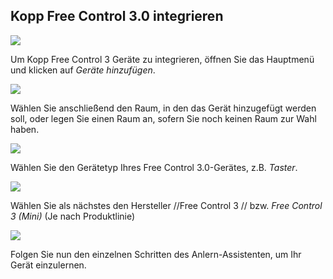 ## Kopp Free Control 3.0 integrieren

![](/de/iqontrol_neo/kopp1.png)

Um Kopp Free Control 3 Geräte zu integrieren, öffnen Sie das Hauptmenü
und klicken auf *Geräte hinzufügen*.  
  
![](/de/iqontrol_neo/kopp2.png)

Wählen Sie anschließend den Raum, in den das Gerät hinzugefügt werden
soll, oder legen Sie einen Raum an, sofern Sie noch keinen Raum zur Wahl
haben.

  
  
![](/de/iqontrol_neo/kopp3.png)

Wählen Sie den Gerätetyp Ihres Free Control 3.0-Gerätes, z.B. *Taster*.

  
  
![](/de/iqontrol_neo/kopp4.png)

Wählen Sie als nächstes den Hersteller //Free Control 3 // bzw. *Free
Control 3 (Mini)* (Je nach Produktlinie)

  
  
![](/de/iqontrol_neo/kopp5.png)

Folgen Sie nun den einzelnen Schritten des Anlern-Assistenten, um Ihr
Gerät einzulernen.
